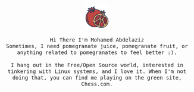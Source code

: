 <p align="center">
  <img src="assets/pomegranate.png">
  <br><br>
  <samp>
    Hi There I'm Mohamed Abdelaziz
    <br>Sometimes, I need pomegranate juice, pomegranate fruit, or anything related to pomegranates to feel better :).<br><br>
  </samp>
  
   <samp>
 I hang out in the Free/Open Source world, interested in tinkering with Linux systems, and I love it.
When I'm not doing that, you can find me playing on the green site, Chess.com.
  </samp>
  
</p>

